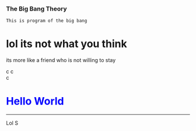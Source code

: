 ### The Big Bang Theory
`This is program of the big bang`
# lol its not what you think
  its more like a friend who is not willing to stay
  
c
c<br/>
c
<h1 style="color: blue;">Hello World</h1>
<hr>
Lol
S
